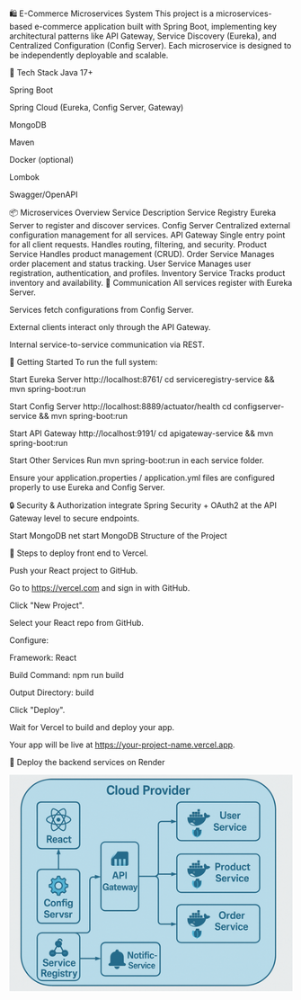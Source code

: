 🛍️ E-Commerce Microservices System
This project is a microservices-based e-commerce application built with Spring Boot, implementing key architectural patterns like API Gateway, Service Discovery (Eureka), and Centralized Configuration (Config Server). Each microservice is designed to be independently deployable and scalable.

🧱 Tech Stack
Java 17+

Spring Boot

Spring Cloud (Eureka, Config Server, Gateway)

MongoDB 

Maven

Docker (optional)

Lombok

Swagger/OpenAPI

📦 Microservices Overview
Service	Description
Service Registry	Eureka Server to register and discover services.
Config Server	Centralized external configuration management for all services.
API Gateway	Single entry point for all client requests. Handles routing, filtering, and security.
Product Service	Handles product management (CRUD).
Order Service	Manages order placement and status tracking.
User Service	Manages user registration, authentication, and profiles.
Inventory Service	Tracks product inventory and availability.
🔁 Communication
All services register with Eureka Server.

Services fetch configurations from Config Server.

External clients interact only through the API Gateway.

Internal service-to-service communication via REST.

🚀 Getting Started
To run the full system:

Start Eureka Server http://localhost:8761/
cd serviceregistry-service && mvn spring-boot:run  


Start Config Server  http://localhost:8889/actuator/health
cd configserver-service && mvn spring-boot:run


Start API Gateway    http://localhost:9191/
cd apigateway-service && mvn spring-boot:run

Start Other Services
Run mvn spring-boot:run in each service folder.

Ensure your application.properties / application.yml files are configured properly to use Eureka and Config Server.

🔒 Security & Authorization
 integrate Spring Security + OAuth2 at the API Gateway level to secure endpoints.

 Start MongoDB
net start MongoDB
Structure of the Project

🚀 Steps to deploy front end to Vercel.

Push your React project to GitHub.

Go to https://vercel.com and sign in with GitHub.

Click "New Project".

Select your React repo from GitHub.

Configure:

Framework: React

Build Command: npm run build

Output Directory: build

Click "Deploy".

Wait for Vercel to build and deploy your app.

Your app will be live at https://your-project-name.vercel.app.

 🚀 Deploy the backend services on Render 

![alt text](image.png)
